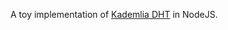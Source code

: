 A toy implementation of [Kademlia DHT](http://pdos.csail.mit.edu/~petar/papers/maymounkov-kademlia-lncs.pdf) in NodeJS.
